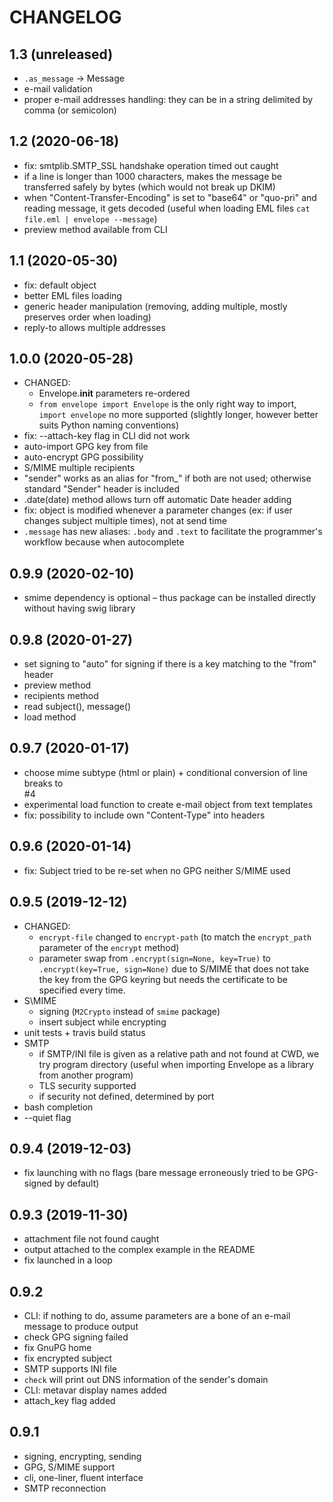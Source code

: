 # CHANGELOG

## 1.3 (unreleased)
- `.as_message` -> Message
- e-mail validation
- proper e-mail addresses handling: they can be in a string delimited by comma (or semicolon)

## 1.2 (2020-06-18)
- fix: smtplib.SMTP_SSL handshake operation timed out caught
- if a line is longer than 1000 characters, makes the message be transferred safely by bytes (which would not break up DKIM)
- when "Content-Transfer-Encoding" is set to "base64" or "quo-pri" and reading message, it gets decoded (useful when loading EML files `cat file.eml | envelope --message`)
- preview method available from CLI

## 1.1 (2020-05-30)
- fix: default object
- better EML files loading
- generic header manipulation (removing, adding multiple, mostly preserves order when loading)
- reply-to allows multiple addresses

## 1.0.0 (2020-05-28)
- CHANGED:
    * Envelope.__init__ parameters re-ordered
    * `from envelope import Envelope` is the only right way to import, `import envelope` no more supported (slightly longer, however better suits Python naming conventions)  
- fix: --attach-key flag in CLI did not work
- auto-import GPG key from file
- auto-encrypt GPG possibility
- S/MIME multiple recipients
- "sender" works as an alias for "from_" if both are not used; otherwise standard "Sender" header is included
- .date(date) method allows turn off automatic Date header adding
- fix: object is modified whenever a parameter changes (ex: if user changes subject multiple times), not at send time
- `.message` has new aliases: `.body` and `.text` to facilitate the programmer's workflow because when autocomplete 

## 0.9.9 (2020-02-10)
- smime dependency is optional – thus package can be installed directly without having swig library 

## 0.9.8 (2020-01-27)
- set signing to "auto" for signing if there is a key matching to the "from" header
- preview method
- recipients method
- read subject(), message()
- load method

## 0.9.7 (2020-01-17)
- choose mime subtype (html or plain) + conditional conversion of line breaks to <br> #4
- experimental load function to create e-mail object from text templates
- fix: possibility to include own "Content-Type" into headers

## 0.9.6 (2020-01-14)
- fix: Subject tried to be re-set when no GPG neither S/MIME used

## 0.9.5 (2019-12-12)
- CHANGED:
    * `encrypt-file` changed to `encrypt-path` (to match the `encrypt_path` parameter of the `encrypt` method)
    * parameter swap from `.encrypt(sign=None, key=True)` to `.encrypt(key=True, sign=None)` due to S/MIME that does not take the key from the GPG keyring but needs the certificate to be specified every time. 
- S\MIME
    * signing (`M2Crypto` instead of `smime` package)
    * insert subject while encrypting
- unit tests + travis build status
- SMTP
    * if SMTP/INI file is given as a relative path and not found at CWD, we try program directory (useful when importing Envelope as a library from another program)
    * TLS security supported
    * if security not defined, determined by port
- bash completion
- --quiet flag

## 0.9.4 (2019-12-03)
- fix launching with no flags (bare message erroneously tried to be GPG-signed by default)

## 0.9.3 (2019-11-30)
- attachment file not found caught
- output attached to the complex example in the README
- fix launched in a loop

## 0.9.2
- CLI: if nothing to do, assume parameters are a bone of an e-mail message to produce output
- check GPG signing failed
- fix GnuPG home
- fix encrypted subject 
- SMTP supports INI file
- `check` will print out DNS information of the sender's domain
- CLI: metavar display names added
- attach_key flag added 

## 0.9.1
- signing, encrypting, sending
- GPG, S/MIME support
- cli, one-liner, fluent interface
- SMTP reconnection
